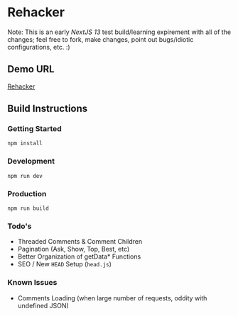# Rehacker

Note:  This is an early *NextJS 13* test build/learning expirement with all of the changes; feel free to fork, make changes, point out bugs/idiotic configurations, etc. :)

## Demo URL

[Rehacker](https://rehacker.vercel.app/)

## Build Instructions

### Getting Started

`npm install`

### Development

`npm run dev`

### Production

`npm run build`

### Todo's

* Threaded Comments & Comment Children
* Pagination (Ask, Show, Top, Best, etc)
* Better Organization of getData* Functions
* SEO / New `HEAD` Setup (`head.js`)

### Known Issues

* Comments Loading (when large number of  requests, oddity with undefined JSON)